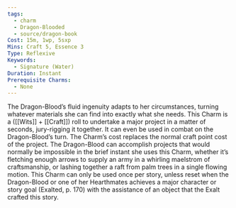```yaml
---
tags:
  - charm
  - Dragon-Blooded
  - source/dragon-book
Cost: 15m, 1wp, 5sxp
Mins: Craft 5, Essence 3
Type: Reflexive
Keywords:
  - Signature (Water)
Duration: Instant
Prerequisite Charms:
  - None
---
```

The Dragon-Blood’s fluid ingenuity adapts to her circumstances, turning whatever materials she can find into exactly what she needs. This Charm is a ([[Wits]] + [[Craft]]) roll to undertake a major project in a matter of seconds, jury-rigging it together. It can even be used in combat on the Dragon-Blood’s turn. The Charm’s cost replaces the normal craft point cost of the project. The Dragon-Blood can accomplish projects that would normally be impossible in the brief instant she uses this Charm, whether it’s fletching enough arrows to supply an army in a whirling maelstrom of craftsmanship, or lashing together a raft from palm trees in a single flowing motion. This Charm can only be used once per story, unless reset when the Dragon-Blood or one of her Hearthmates achieves a major character or story goal (Exalted, p. 170) with the assistance of an object that the Exalt crafted this story.